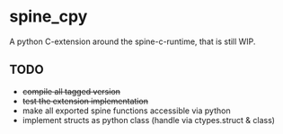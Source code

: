 # spine_cpy

A python C-extension around the spine-c-runtime, that is still WIP.

## TODO

- ~~compile all tagged version~~
- ~~test the extension implementation~~
- make all exported spine functions accessible via python
- implement structs as python class (handle via ctypes.struct & class)